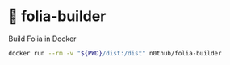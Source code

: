 # 🍃 folia-builder

Build Folia in Docker

```sh
docker run --rm -v "${PWD}/dist:/dist" n0thub/folia-builder
```
